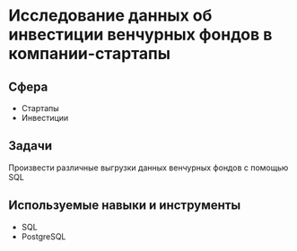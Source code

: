 # Исследование данных об инвестиции венчурных фондов в компании-стартапы
## Сфера
- Стартапы
- Инвестиции
## Задачи
Произвести различные выгрузки данных венчурных фондов с помощью SQL
## Используемые навыки и инструменты
- SQL
- PostgreSQL
